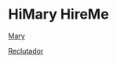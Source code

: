 # HiMary HireMe

[Mary](https://himaryhireme.firebaseapp.com/index.html)

[Reclutador](https://himaryhireme.firebaseapp.com/dashboard.html)
